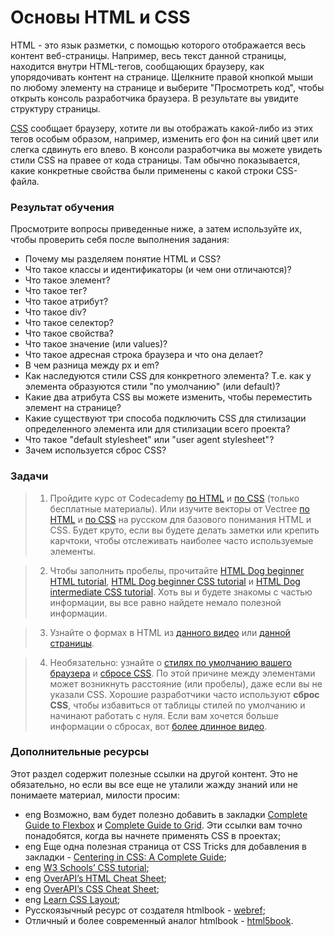 # Основы HTML и CSS

HTML - это язык разметки, с помощью которого отображается весь контент веб-страницы. Например, весь текст данной страницы, находится внутри HTML-тегов, сообщающих браузеру, как упорядочивать контент на странице. Щелкните правой кнопкой мыши по любому элементу на странице и выберите "Просмотреть код", чтобы открыть консоль разработчика браузера. В результате вы увидите структуру страницы.

[CSS](https://www.youtube.com/watch?v=rpvQyKiCz2E) сообщает браузеру, хотите ли вы отображать какой-либо из этих тегов особым образом, например, изменить его фон на синий цвет или слегка сдвинуть его влево. В консоли разработчика вы можете увидеть стили CSS на правее от кода страницы. Там обычно показывается, какие конкретные свойства были применены с какой строки CSS-файла.

### Результат обучения

Просмотрите вопросы приведенные ниже, а затем используйте их, чтобы проверить себя после выполнения задания:

* Почему мы разделяем понятие HTML и CSS?
* Что такое классы и идентификаторы (и чем они отличаются)?
* Что такое элемент?
* Что такое тег?
* Что такое атрибут?
* Что такое div?
* Что такое селектор?
* Что такое свойства?
* Что такое значение (или values)?
* Что такое адресная строка браузера и что она делает?
* В чем разница между px и em?
* Как наследуются стили CSS для конкретного элемента? Т.е. как у элемента образуются стили "по умолчанию" (или default)?
* Какие два атрибута CSS вы можете изменить, чтобы переместить элемент на странице?
* Какие существуют три способа подключить CSS для стилизации определенного элемента или для стилизации всего проекта?
* Что такое "default stylesheet" или "user agent stylesheet"?
* Зачем используется сброс CSS?

### Задачи

> 1. Пройдите курс от Codecademy [по HTML](https://www.codecademy.com/learn/learn-html) и [по CSS](https://www.codecademy.com/learn/learn-css) (только бесплатные материалы). Или изучите векторы от Vectree [по HTML](https://vectree.ru/video/1/0/0) и [по CSS](https://vectree.ru/text/2/0/0) <span class="btn-fill btn btn-xs btn-warning">на русском</span> для базового понимания HTML и CSS. Будет круто, если вы будете делать заметки или крепить карчтоки, чтобы отслеживать наиболее часто используемые элементы.

> 2. Чтобы заполнить пробелы, прочитайте [HTML Dog beginner HTML tutorial](https://www.htmldog.com/guides/html/beginner/), [HTML Dog beginner CSS tutorial](https://www.htmldog.com/guides/css/beginner/) и [HTML Dog intermediate CSS tutorial](https://www.htmldog.com/guides/css/intermediate/). Хоть вы и будете знакомы с частью информации, вы все равно найдете немало полезной информации.

> 3. Узнайте о формах в HTML из [данного видео](https://vectree.ru/video/1/2/0) или [данной страницы](https://html5book.ru/html5-forms/).

> 4. Необязательно: узнайте о [стилях по умолчанию вашего браузера](https://eqsash.com/articles/kak-ubrat-stili-brauzera-i-zachem-nuzhno-sbrasyvat-css-fayl-resetcss) и [сбросе CSS](https://webref.ru/course/css-basics/css-reset). По этой причине между элементами может возникнуть расстояние (или пробелы), даже если вы не указали CSS. Хорошие разработчики часто используют **сброс CSS**, чтобы избавиться от таблицы стилей по умолчанию и начинают работать с нуля. Если вам хочется больше информации о сбросах, вот [более длинное видео](https://www.youtube.com/watch?v=Ml33hfHkzIo).
</div>

### Дополнительные ресурсы

Этот раздел содержит полезные ссылки на другой контент. Это не обязательно, но если вы все еще не уталили жажду знаний или не понимаете материал, милости просим:

* <span class="btn-fill btn btn-xs btn-success">eng</span> Возможно, вам будет полезно добавить в закладки [Complete Guide to Flexbox](https://css-tricks.com/snippets/css/a-guide-to-flexbox/) и [Complete Guide to Grid](https://css-tricks.com/snippets/css/complete-guide-grid/). Эти ссылки вам точно понадобятся, когда вы начнете применять CSS в проектах;
* <span class="btn-fill btn btn-xs btn-success">eng</span> Еще одна полезная страница от CSS Tricks для добавления в закладки - [Centering in CSS: A Complete Guide](https://css-tricks.com/centering-css-complete-guide/);
* <span class="btn-fill btn btn-xs btn-success">eng</span> [W3 Schools’ CSS tutorial](https://www.w3schools.com/css/);
* <span class="btn-fill btn btn-xs btn-success">eng</span> [OverAPI’s HTML Cheat Sheet](http://overapi.com/html);
* <span class="btn-fill btn btn-xs btn-success">eng</span> [OverAPI’s CSS Cheat Sheet](http://overapi.com/css);
* <span class="btn-fill btn btn-xs btn-success">eng</span> [Learn CSS Layout](http://learnlayout.com/);
* Русскоязычный ресурс от создателя htmlbook - [webref](https://webref.ru/tech/css3);
* Отличный и более современный аналог htmlbook - [html5book](https://html5book.ru/css-css3/).